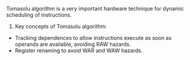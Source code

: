 Tomasolu algorithm is a very important hardware technique for dynamic scheduling of instructions.

1. Key concepts of Tomasolu algorithm:  
  - Tracking dependences to allow instructions execute as soon as operands are available, avoiding RAW hazards.  
  - Register renaming to avoid WAR and WAW hazards.
